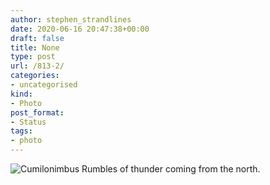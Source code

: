 ```yaml
---
author: stephen_strandlines
date: 2020-06-16 20:47:38+00:00
draft: false
title: None
type: post
url: /813-2/
categories:
- uncategorised
kind:
- Photo
post_format:
- Status
tags:
- photo
---
```


![Cumilonimbus](https://www.dropbox.com/s/x4skvls4emf4v40/IMG_3422.jpeg?raw=1)
Rumbles of thunder coming from the north.
